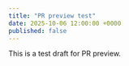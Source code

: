 ```yaml
---
title: "PR preview test"
date: 2025-10-06 12:00:00 +0000
published: false
---
```


This is a test draft for PR preview.
